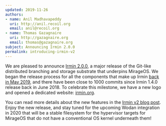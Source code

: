 ```yaml
---
updated: 2019-11-26
authors:
- name: Anil Madhavapeddy
  uri: http://anil.recoil.org
  email: anil@recoil.org
- name: Thomas Gazagnaire
  uri: http://gazagnaire.org
  email: thomas@gazagnaire.org
subject: Announcing Irmin 2.0.0
permalink: introducing-irmin-v2
---
```


We are pleased to announce [Irmin
2.0.0](https://github.com/mirage/irmin/releases), a major release of the
Git-like distributed branching and storage substrate that underpins MirageOS.
We began the release process for all the components that make up Irmin [back in
May 2019](https://tarides.com/blog/2019-05-13-on-the-road-to-irmin-v2), and
there have been close to 1000 commits since Irmin 1.4.0 release back in June
2018. To celebrate this milestone, we have a new logo and opened a dedicated
website: [irmin.org](https://irmin.org).

You can read more details about the new features in the [Irmin v2 blog
post](https://tarides.com/blog/2019-11-21-irmin-v2).  Enjoy the new release,
and stay tuned for the upcoming Wodan integration in 2020 that will be a stable
filesystem for the hypervisor targets for MirageOS that do not have a
conventional OS kernel underneath them!


